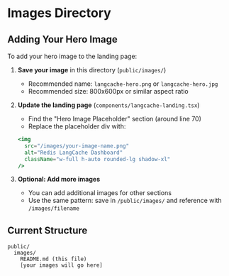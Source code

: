 # Images Directory

## Adding Your Hero Image

To add your hero image to the landing page:

1. **Save your image** in this directory (`public/images/`)
   - Recommended name: `langcache-hero.png` or `langcache-hero.jpg`
   - Recommended size: 800x600px or similar aspect ratio

2. **Update the landing page** (`components/langcache-landing.tsx`)
   - Find the "Hero Image Placeholder" section (around line 70)
   - Replace the placeholder div with:
   ```jsx
   <img 
     src="/images/your-image-name.png" 
     alt="Redis LangCache Dashboard"
     className="w-full h-auto rounded-lg shadow-xl"
   />
   ```

3. **Optional: Add more images**
   - You can add additional images for other sections
   - Use the same pattern: save in `/public/images/` and reference with `/images/filename`

## Current Structure
```
public/
  images/
    README.md (this file)
    [your images will go here]
```
